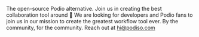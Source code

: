 The open-source Podio alternative. Join us in creating the best collaboration tool around 🚀
We are looking for developers and Podio fans to join us in our mission to create the greatest workflow tool ever. By the community, for the community.
Reach out at hi@podiso.com
